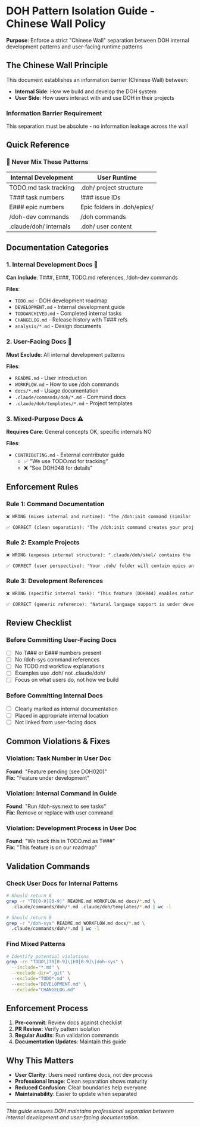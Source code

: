 # DOH Pattern Isolation Guide - Chinese Wall Policy

**Purpose**: Enforce a strict "Chinese Wall" separation between DOH internal development patterns and user-facing
runtime patterns

## The Chinese Wall Principle

This document establishes an information barrier (Chinese Wall) between:

- **Internal Side**: How we build and develop the DOH system
- **User Side**: How users interact with and use DOH in their projects

### Information Barrier Requirement

This separation must be absolute - no information leakage across the wall

## Quick Reference

### 🚫 Never Mix These Patterns

| Internal Development   | User Runtime                |
| ---------------------- | --------------------------- |
| TODO.md task tracking  | .doh/ project structure     |
| T### task numbers      | !### issue IDs              |
| E### epic numbers      | Epic folders in .doh/epics/ |
| /doh-dev commands      | /doh commands               |
| .claude/doh/ internals | .doh/ user content          |

## Documentation Categories

### 1. Internal Development Docs 🔧

**Can Include**: T###, E###, TODO.md references, /doh-dev commands

**Files**:

- `TODO.md` - DOH development roadmap
- `DEVELOPMENT.md` - Internal development guide
- `TODOARCHIVED.md` - Completed internal tasks
- `CHANGELOG.md` - Release history with T### refs
- `analysis/*.md` - Design documents

### 2. User-Facing Docs 👤

**Must Exclude**: All internal development patterns

**Files**:

- `README.md` - User introduction
- `WORKFLOW.md` - How to use /doh commands
- `docs/*.md` - Usage documentation
- `.claude/commands/doh/*.md` - Command docs
- `.claude/doh/templates/*.md` - Project templates

### 3. Mixed-Purpose Docs ⚠️

**Requires Care**: General concepts OK, specific internals NO

**Files**:

- `CONTRIBUTING.md` - External contributor guide
  - ✅ "We use TODO.md for tracking"
  - ❌ "See DOH048 for details"

## Enforcement Rules

### Rule 1: Command Documentation

```markdown
❌ WRONG (mixes internal and runtime): "The /doh:init command (similar to DOH001 skeleton) creates..."

✅ CORRECT (clean separation): "The /doh:init command creates your project structure..."
```

### Rule 2: Example Projects

```markdown
❌ WRONG (exposes internal structure): ".claude/doh/skel/ contains the templates..."

✅ CORRECT (user perspective): "Your .doh/ folder will contain epics and tasks..."
```

### Rule 3: Development References

```markdown
❌ WRONG (specific internal task): "This feature (DOH044) enables natural language..."

✅ CORRECT (generic reference): "Natural language support is under development..."
```

## Review Checklist

### Before Committing User-Facing Docs

- [ ] No T### or E### numbers present
- [ ] No /doh-sys command references
- [ ] No TODO.md workflow explanations
- [ ] Examples use .doh/ not .claude/doh/
- [ ] Focus on what users do, not how we build

### Before Committing Internal Docs

- [ ] Clearly marked as internal documentation
- [ ] Placed in appropriate internal location
- [ ] Not linked from user-facing docs

## Common Violations & Fixes

### Violation: Task Number in User Doc

**Found**: "Feature pending (see DOH020)"  
**Fix**: "Feature under development"

### Violation: Internal Command in Guide

**Found**: "Run /doh-sys:next to see tasks"  
**Fix**: Remove or replace with user command

### Violation: Development Process in User Doc

**Found**: "We track this in TODO.md as T###"  
**Fix**: "This feature is on our roadmap"

## Validation Commands

### Check User Docs for Internal Patterns

```bash
# Should return 0
grep -r "T0[0-9][0-9]" README.md WORKFLOW.md docs/*.md \
  .claude/commands/doh/*.md .claude/doh/templates/*.md | wc -l

# Should return 0
grep -r "/doh-sys" README.md WORKFLOW.md docs/*.md \
  .claude/commands/doh/*.md | wc -l
```

### Find Mixed Patterns

```bash
# Identify potential violations
grep -rn "TODO\|T0[0-9]\|E0[0-9]\|doh-sys" \
  --include="*.md" \
  --exclude-dir=".git" \
  --exclude="TODO*.md" \
  --exclude="DEVELOPMENT.md" \
  --exclude="CHANGELOG.md"
```

## Enforcement Process

1. **Pre-commit**: Review docs against checklist
2. **PR Review**: Verify pattern isolation
3. **Regular Audits**: Run validation commands
4. **Documentation Updates**: Maintain this guide

## Why This Matters

- **User Clarity**: Users need runtime docs, not dev process
- **Professional Image**: Clean separation shows maturity
- **Reduced Confusion**: Clear boundaries help everyone
- **Maintainability**: Easier to update when separated

---

_This guide ensures DOH maintains professional separation between internal development and user-facing documentation._
